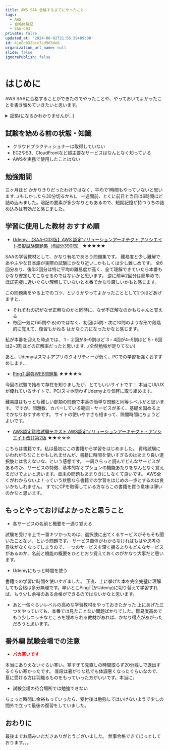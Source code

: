 ```yaml
---
title: AWS SAA 合格するまでにやったこと
tags:
  - AWS
  - 合格体験記
  - SAA-C03
private: false
updated_at: '2024-08-02T21:56:29+09:00'
id: 41e8c832bcc7cd9d3de8
organization_url_name: null
slide: false
ignorePublish: false
---
```

# はじめに
AWS SAAに合格することができたのでやったことや、やっておいてよかったことを書き留めていきたいと思います。

<details><summary>証拠(になるかわかりませんが...)</summary>

![clTwpGLrrOHVLlb1722175132_1722175668.jpg](https://qiita-image-store.s3.ap-northeast-1.amazonaws.com/0/2778030/76ef2989-6925-b149-1967-cd43f05eb868.jpeg)

</details>

## 試験を始める前の状態・知識
- クラウドプラクティショナーは取得していない
- EC2やS3、CloudFrontなど超主要なサービスはなんとなく知っている
- AWSを実務で使用したことはない

## 勉強期間
三ヶ月ほど
かかりきりだったわけではなく、平均で1時間もやっていないと思います...(もしかしたら30分切るかも)。
一週間前、とくに前日と当日は6時間ほど詰め込みました。暗記の要素が多少なりともあるので、短期記憶が持つうちの詰め込みは有効だと感じました。

## 学習に使用した教材 おすすめ順
- [Udemy 【SAA-C03版】AWS 認定ソリューションアーキテクト アソシエイト模擬試験問題集（6回分390問）](https://www.udemy.com/course/aws-knan/?couponCode=KEEPLEARNING) ★★★★★

SAAの学習教材として、かなり有名であろう問題集です。
難易度と少し難解であやふやな日本語が実際の試験にかなり近い...かもしくは少し難しめです。
全6回分あり、後半2回分は特に平均の難易度が高く、全て理解できていたら本番もかなり安定してこなせるのではないかと思います。
逆に前半2回分は簡単めで、ほぼ完璧に近いぐらい理解していないと本番でかなり厳しいかもと感じます。

この問題集をやる上でのコツ、というかやってよかったこととして2つほどあげますと、
- それぞれの択がなぜ正解なのかと同時に、なぜ不正解なのかもちゃんと覚える
- 毎回一気に(65問やる)のではなく、初回は5問・次に10問のような形で段階的に覚えて、復習もかねる
はかなり力になったかなと感じます。

私が本番を迎えた時点では、
1・２回が8~9割ほど
3・4回が4~5割ほど
5・6回は2~3割ほどの正解率だったと思います...(全然勉強が足りてない)

あと、Udemyはスマホアプリのクオリティーが低く、PCでの学習を強くおすすめします...

- [PingT 最強WEB問題集](https://mondai.ping-t.com/g/question_subjects#content-large_category_2) ★★★★☆

今回の試験で始めて存在を知りましたが、とてもいいサイトです！
本当にUI/UXが優れているサイトで、PC/スマホ問わずUdemyより気軽に取り組めます。

難易度はもっとも難しい部類の問題で本番の簡単な問題と同等レベルかと思います。
ですが、問題数、カバーしている範囲・サービスが多く、基礎を固める上でかなりおすすめです。
サイトの使いやすさも相まって、隙間時間にちょうどよいです。

- [AWS認定資格試験テキスト AWS認定ソリューションアーキテクト - アソシエイト改訂第2版](https://www.amazon.co.jp/AWS%E8%AA%8D%E5%AE%9A%E8%B3%87%E6%A0%BC%E8%A9%A6%E9%A8%93%E3%83%86%E3%82%AD%E3%82%B9%E3%83%88-AWS%E8%AA%8D%E5%AE%9A-%E3%82%BD%E3%83%AA%E3%83%A5%E3%83%BC%E3%82%B7%E3%83%A7%E3%83%B3%E3%82%A2%E3%83%BC%E3%82%AD%E3%83%86%E3%82%AF%E3%83%88-%E3%82%A2%E3%82%BD%E3%82%B7%E3%82%A8%E3%82%A4%E3%83%88-NRI%E3%83%8D%E3%83%83%E3%83%88%E3%82%B3%E3%83%A0%E6%A0%AA%E5%BC%8F%E4%BC%9A%E7%A4%BE/dp/479739739X) ★★☆☆☆

こちらは書籍です。私は最初にこの書籍から学習をはじめました。
資格試験にいわれがちなことかもしれませんが、書籍に時間を使いすぎるのはあまり良い選択肢とは言えないな、という感想です。
一周さらっと読んでどんなサービスがあるのか、サービスの特徴、基本的なオプションの機能あたりをなんとなく覚えるだけでよいと思います。章末の問題もあまりきにしなくて良いです。
AWS全くがわからないよ！っていう状態なら書籍での学習をはじめの一歩とするのは良いかもしれません。
すでにCPを取得している方ならこの書籍を買う意味は薄いのかなと思います。

## もっとやっておけばよかったと思うこと
- 各サービスの名前と概要を一通り覚える

試験を受ける上で一番キツかったのは、選択肢に出てくるサービスがそもそも聞いたことない、という問題です。
サービス自体がわからなければもはや思考の意味がなくなってしまうので、一つのサービスを深く掘るよりもどんなサービスがあるのか、名前と機能の概要をひととおり覚えておくのがかなり大事だと思います。

- Udemyにもっと時間を使う

書籍での学習に時間を使いすぎました。
正直、上に挙げた本を完全完璧に理解しても合格は多分無理です。早いとこPingT(かUdemy)に切り替えて学習すれば、もう少し余裕のある合格ができるのではないかなと思います。

- あと一個ぐらいレベルの高めな学習教材をやっておきたかった
上にあげた三つをやっていても、本番では見たことない問題ばかりでした。難易度高めでもう少しニッチなところを埋められる教材があれば、かなり得点があがっただろうと思います。

## 番外編 試験会場での注意
- <font color="Red">**バカ寒いです**</font>

本当にありえないぐらい寒い。寒すぎて見直しの時間取らず20分残しで退出するぐらい寒かったです。
普段は暑がりな私でも体調悪くなったぐらいなので、夏に受ける方は羽織るものをもっていった方がいいです。本当に。

- 試験会場の待合場所では勉強できない

ちょっと時間に余裕もっていったら、受付後は勉強してはいけないようで少しの間外で立って最後の復習をしていました。

## おわりに
最後までお読みいただきありがとうございました。
無事合格できてほっとしております。。。
